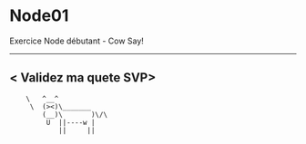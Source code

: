 # Node01
 Exercice Node débutant - Cow Say!

  ____________________
< Validez ma quete SVP>
 ---------------------
        \   ^__^
         \  (><)\_______
            (__)\       )\/\
             U  ||----w |
                ||     ||

